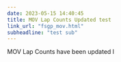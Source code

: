 ```yaml
---
date: 2023-05-15 14:40:45
title: MOV Lap Counts Updated test
link_url: "fsgp_mov.html"
subheadline: "test sub"
---
```

MOV Lap Counts have been updated
l